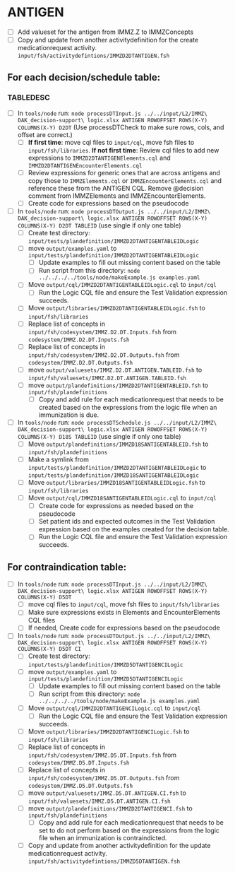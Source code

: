 # ANTIGEN

- [ ] Add valueset for the antigen from IMMZ.Z to IMMZConcepts
- [ ] Copy and update from another activitydefinition for the create medicationrequest activity.  `input/fsh/activitydefintions/IMMZD2DTANTIGEN.fsh`

## For each decision/schedule table:

### TABLEDESC

- [ ] In `tools/node` run: `node processDTInput.js ../../input/L2/IMMZ\ DAK_decision-support\ logic.xlsx ANTIGEN ROWOFFSET ROWS(X-Y) COLUMNS(X-Y) D2DT`  (Use processDTCheck to make sure rows, cols, and offset are correct.)
  - [ ] **If first time**: move cql files to `input/cql`, move fsh files to `input/fsh/libraries`.  **If not first time**: Review cql files to add new expressions to `IMMZD2DTANTIGENElements.cql` and `IMMZD2DTANTIGENEncounterElements.cql`
  - [ ] Review expressions for generic ones that are across antigens and copy those to `IMMZElements.cql` or `IMMZEncounterElements.cql` and reference these from the ANTIGEN CQL.  Remove @decision comment from IMMZElements and IMMZEncounterElements.
  - [ ] Create code for expressions based on the pseudocode
- [ ] In `tools/node` run: `node processDTOutput.js ../../input/L2/IMMZ\ DAK_decision-support\ logic.xlsx ANTIGEN ROWOFFSET ROWS(X-Y) COLUMNS(X-Y) D2DT TABLEID` (use single if only one table)
  - [ ] Create test directory: `input/tests/plandefinition/IMMZD2DTANTIGENTABLEIDLogic`
  - [ ] move `output/examples.yaml` to `input/tests/plandefinition/IMMZD2DTANTIGENTABLEIDLogic`
    - [ ] Update examples to fill out missing content based on the table
    - [ ] Run script from this directory: `node ../../../../tools/node/makeExample.js examples.yaml`
  - [ ] Move `output/cql/IMMZD2DTANTIGENTABLEIDLogic.cql` to `input/cql` 
    - [ ] Run the Logic CQL file and ensure the Test Validation expression succeeds.
  - [ ] Move `output/libraries/IMMZD2DTANTIGENTABLEIDLogic.fsh` to `input/fsh/libraries`
  - [ ] Replace list of concepts in `input/fsh/codesystem/IMMZ.D2.DT.Inputs.fsh` from `codesystem/IMMZ.D2.DT.Inputs.fsh`
  - [ ] Replace list of concepts in `input/fsh/codesystem/IMMZ.D2.DT.Outputs.fsh` from `codesystem/IMMZ.D2.DT.Outputs.fsh`
  - [ ] move `output/valuesets/IMMZ.D2.DT.ANTIGEN.TABLEID.fsh` to `input/fsh/valuesets/IMMZ.D2.DT.ANTIGEN.TABLEID.fsh`
  - [ ] move `output/plandefinitions/IMMZD2DTANTIGENTABLEID.fsh` to `input/fsh/plandefinitions`
    - [ ] Copy and add rule for each medicationrequest that needs to be created based on the expressions from the logic file when an immunization is due.
- [ ] In `tools/node` run: `node processDTSchedule.js ../../input/L2/IMMZ\ DAK_decision-support\ logic.xlsx ANTIGEN ROWOFFSET ROWS(X-Y) COLUMNS(X-Y) D18S TABLEID` (use single if only one table)
  - [ ] Move `output/plandefinitions/IMMZD18SANTIGENTABLEID.fsh` to `input/fsh/plandefinitions`
  - [ ] Make a symlink from `input/tests/plandefinition/IMMZD2DTANTIGENTABLEIDLogic` to `input/tests/plandefinition/IMMZD18SANTIGENTABLEIDLogic`
  - [ ] Move `output/libraries/IMMZD18SANTIGENTABLEIDLogic.fsh` to `input/fsh/libraries`
  - [ ] Move `output/cql/IMMZD18SANTIGENTABLEIDLogic.cql` to `input/cql`
    - [ ] Create code for expressions as needed based on the pseudocode
    - [ ] Set patient ids and expected outcomes in the Test Validation expression based on the examples created for the decision table.
    - [ ] Run the Logic CQL file and ensure the Test Validation expression succeeds.

## For contraindication table:

- [ ] In `tools/node` run: `node processDTInput.js ../../input/L2/IMMZ\ DAK_decision-support\ logic.xlsx ANTIGEN ROWOFFSET ROWS(X-Y) COLUMNS(X-Y) D5DT` 
  - [ ] move cql files to `input/cql`, move fsh files to `input/fsh/libraries`
  - [ ] Make sure expressions exists in Elements and EncounterElements CQL files
  - [ ] If needed, Create code for expressions based on the pseudocode
- [ ] In `tools/node` run: `node processDTOutput.js ../../input/L2/IMMZ\ DAK_decision-support\ logic.xlsx ANTIGEN ROWOFFSET ROWS(X-Y) COLUMNS(X-Y) D5DT CI`
  - [ ] Create test directory: `input/tests/plandefinition/IMMZD5DTANTIGENCILogic`
  - [ ] move `output/examples.yaml` to `input/tests/plandefinition/IMMZD5DTANTIGENCILogic`
    - [ ] Update examples to fill out missing content based on the table
    - [ ] Run script from this directory: `node ../../../../tools/node/makeExample.js examples.yaml`
  - [ ] Move `output/cql/IMMZD2DTANTIGENCILogic.cql` to `input/cql`
    - [ ] Run the Logic CQL file and ensure the Test Validation expression succeeds.
  - [ ] Move `output/libraries/IMMZD2DTANTIGENCILogic.fsh` to `input/fsh/libraries`
  - [ ] Replace list of concepts in `input/fsh/codesystem/IMMZ.D5.DT.Inputs.fsh` from `codesystem/IMMZ.D5.DT.Inputs.fsh`
  - [ ] Replace list of concepts in `input/fsh/codesystem/IMMZ.D5.DT.Outputs.fsh` from `codesystem/IMMZ.D5.DT.Outputs.fsh`
  - [ ] move `output/valuesets/IMMZ.D5.DT.ANTIGEN.CI.fsh` to `input/fsh/valuesets/IMMZ.D5.DT.ANTIGEN.CI.fsh`
  - [ ] move `output/plandefinitions/IMMZD2DTANTIGENCI.fsh` to `input/fsh/plandefinitions`
    - [ ] Copy and add rule for each medicationrequest that needs to be set to do not perform based on the expressions from the logic file when an immunization is contraindicted.
  - [ ] Copy and update from another activitydefinition for the update medicationrequest activity.  `input/fsh/activitydefintions/IMMZD5DTANTIGEN.fsh`
